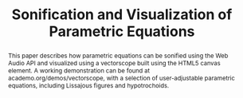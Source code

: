 ---
title: "Sonification and Visualization of Parametric Equations"
abstract: "This paper describes how parametric equations can be sonified using the Web Audio API and visualized using a vectorscope built using the HTML5 canvas element. A working demonstration can be found at academo.org/demos/vectorscope, with a selection of user-adjustable parametric equations, including Lissajous figures and hypotrochoids."
tags: year2017
---
